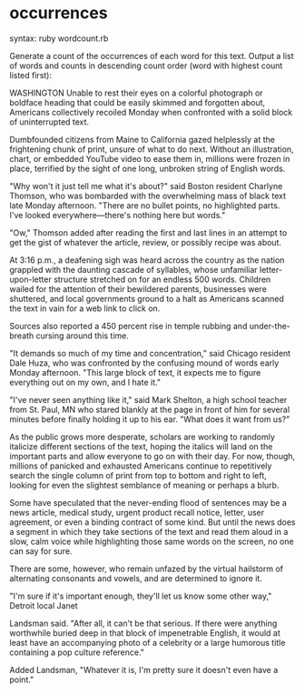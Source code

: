 occurrences
===========

syntax:  ruby wordcount.rb <file>

Generate a count of the occurrences of each word for this text. Output a list of words and counts in descending count order (word with highest count listed first):

WASHINGTON Unable to rest their eyes on a colorful photograph or boldface heading that could be easily skimmed and forgotten about, Americans collectively recoiled Monday when confronted with a solid block of uninterrupted text.

Dumbfounded citizens from Maine to California gazed helplessly at the frightening chunk of print, unsure of what to do next. Without an illustration, chart, or embedded YouTube video to ease them in, millions were frozen in place, terrified by the sight of one long, unbroken string of English words.

"Why won't it just tell me what it's about?" said Boston resident Charlyne Thomson, who was bombarded with the overwhelming mass of black text late Monday afternoon. "There are no bullet points, no highlighted parts. I've looked everywhere—there's nothing here but words."

"Ow," Thomson added after reading the first and last lines in an attempt to get the gist of whatever the article, review, or possibly recipe was about.

At 3:16 p.m., a deafening sigh was heard across the country as the nation grappled with the daunting cascade of syllables, whose unfamiliar letter-upon-letter structure stretched on for an endless 500 words. Children wailed for the attention of their bewildered parents, businesses were shuttered, and local governments ground to a halt as Americans scanned the text in vain for a web link to click on.

Sources also reported a 450 percent rise in temple rubbing and under-the-breath cursing around this time.

"It demands so much of my time and concentration," said Chicago resident Dale Huza, who was confronted by the confusing mound of words early Monday afternoon. "This large block of text, it expects me to figure everything out on my own, and I hate it."

"I've never seen anything like it," said Mark Shelton, a high school teacher from St. Paul, MN who stared blankly at the page in front of him for several minutes before finally holding it up to his ear. "What does it want from us?"

As the public grows more desperate, scholars are working to randomly italicize different sections of the text, hoping the italics will land on the important parts and allow everyone to go on with their day. For now, though, millions of panicked and exhausted Americans continue to repetitively search the single column of print from top to bottom and right to left, looking for even the slightest semblance of meaning or perhaps a blurb.

Some have speculated that the never-ending flood of sentences may be a news article, medical study, urgent product recall notice, letter, user agreement, or even a binding contract of some kind. But until the news does a segment in which they take sections of the text and read them aloud in a slow, calm voice while highlighting those same words on the screen, no one can say for sure.

There are some, however, who remain unfazed by the virtual hailstorm of alternating consonants and vowels, and are determined to ignore it.

"I'm sure if it's important enough, they'll let us know some other way," Detroit local Janet

 Landsman said. "After all, it can't be that serious. If there were anything worthwhile buried deep in that block of impenetrable English, it would at least have an accompanying photo of a celebrity or a large humorous title containing a pop culture reference."

Added Landsman, "Whatever it is, I'm pretty sure it doesn't even have a point."
